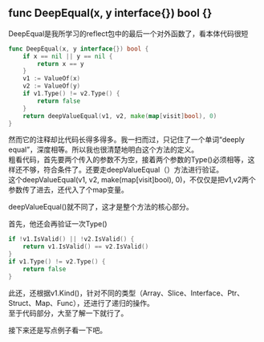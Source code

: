 ## func DeepEqual(x, y interface{}) bool {}

DeepEqual是我所学习的reflect包中的最后一个对外函数了，看本体代码很短
```go
func DeepEqual(x, y interface{}) bool {
	if x == nil || y == nil {
		return x == y
	}
	v1 := ValueOf(x)
	v2 := ValueOf(y)
	if v1.Type() != v2.Type() {
		return false
	}
	return deepValueEqual(v1, v2, make(map[visit]bool), 0)
}
```
然而它的注释却比代码长得多得多。我一扫而过，只记住了一个单词“deeply equal”，深度相等。所以我也很清楚地明白这个方法的定义。  
粗看代码，首先要两个传入的参数不为空，接着两个参数的Type()必须相等，这样还不够，符合条件了。还要走deepValueEqual（）方法进行验证。  
这个deepValueEqual(v1, v2, make(map[visit]bool), 0)，不仅仅是把v1,v2两个参数传了进去，还代入了个map变量。  

deepValueEqual()就不同了，这才是整个方法的核心部分。  

首先，他还会再验证一次Type()
```go
if !v1.IsValid() || !v2.IsValid() {
	return v1.IsValid() == v2.IsValid()
}
if v1.Type() != v2.Type() {
	return false
}
```
此还，还根据v1.Kind()，针对不同的类型（Array、Slice、Interface、Ptr、Struct、Map、Func），还进行了递归的操作。  
至于代码部分，大至了解一下就行了。  

接下来还是写点例子看一下吧。
